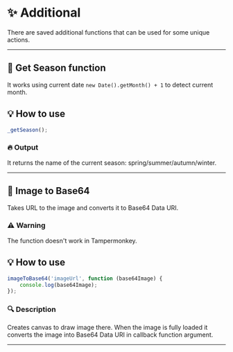 # :sparkles: Additional

There are saved additional functions that can be used for some unique actions.

---

## :maple_leaf: Get Season function

It works using current date ```new Date().getMonth() + 1``` to detect current month.

## :bulb: How to use

```js
_getSeason();
```

### :fire: Output

It returns the name of the current season: spring/summer/autumn/winter.

---

## :arrows_counterclockwise: Image to Base64

Takes URL to the image and converts it to Base64 Data URI.

### :warning: Warning

The function doesn't work in Tampermonkey.

## :bulb: How to use

```js
imageToBase64('imageUrl', function (base64Image) {
	console.log(base64Image);
});
```

### :mag: Description

Creates canvas to draw image there. When the image is fully loaded it converts the image into Base64 Data URI in callback function argument.

---